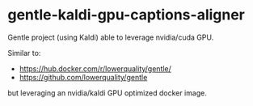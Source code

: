 # gentle-kaldi-gpu-captions-aligner

Gentle project (using Kaldi) able to leverage nvidia/cuda GPU.

Similar to:
- https://hub.docker.com/r/lowerquality/gentle/
- https://github.com/lowerquality/gentle

but leveraging an nvidia/kaldi GPU optimized docker image.
